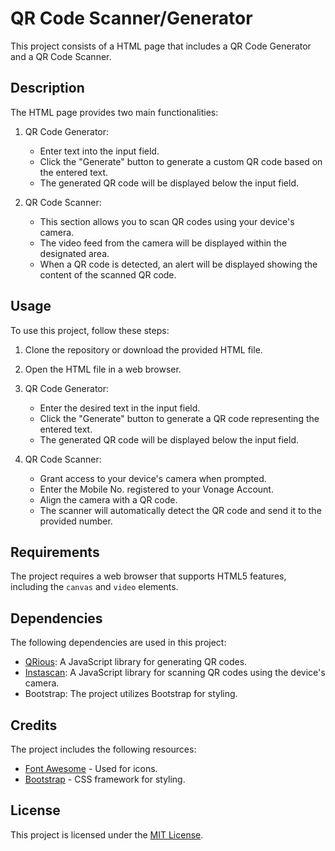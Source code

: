 # QR Code Scanner/Generator

This project consists of a HTML page that includes a QR Code Generator and a QR Code Scanner.

## Description

The HTML page provides two main functionalities:

1. QR Code Generator:
   - Enter text into the input field.
   - Click the "Generate" button to generate a custom QR code based on the entered text.
   - The generated QR code will be displayed below the input field.

2. QR Code Scanner:
   - This section allows you to scan QR codes using your device's camera.
   - The video feed from the camera will be displayed within the designated area.
   - When a QR code is detected, an alert will be displayed showing the content of the scanned QR code.

## Usage

To use this project, follow these steps:

1. Clone the repository or download the provided HTML file.

2. Open the HTML file in a web browser.

3. QR Code Generator:
   - Enter the desired text in the input field.
   - Click the "Generate" button to generate a QR code representing the entered text.
   - The generated QR code will be displayed below the input field.

4. QR Code Scanner:
   - Grant access to your device's camera when prompted.
   - Enter the Mobile No. registered to your Vonage Account.
   - Align the camera with a QR code.
   - The scanner will automatically detect the QR code and send it to the provided number.
     
## Requirements

The project requires a web browser that supports HTML5 features, including the `canvas` and `video` elements.

## Dependencies

The following dependencies are used in this project:

- [QRious](https://github.com/neocotic/qrious): A JavaScript library for generating QR codes.
- [Instascan](https://github.com/schmich/instascan): A JavaScript library for scanning QR codes using the device's camera.
- Bootstrap: The project utilizes Bootstrap for styling.

## Credits

The project includes the following resources:

- [Font Awesome](https://fontawesome.com/) - Used for icons.
- [Bootstrap](https://getbootstrap.com/) - CSS framework for styling.

## License

This project is licensed under the [MIT License](LICENSE).
